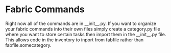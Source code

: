Fabric Commands
===============

Right now all of the commands are in \_\_init\_\_.py.  If you want to organize your fabric commands into their own files simply create a category.py file where you want to store certain tasks then import them in the \_\_init\_\_.py file.  
This allows code in the inventory to inport from fabfile rather than fabfile.somecategory.
